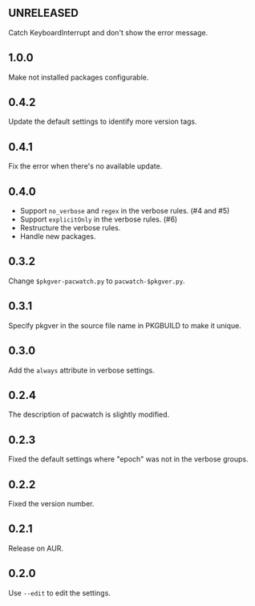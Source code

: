 ## UNRELEASED

Catch KeyboardInterrupt and don't show the error message.

## 1.0.0

Make not installed packages configurable.

## 0.4.2

Update the default settings to identify more version tags.

## 0.4.1

Fix the error when there's no available update.

## 0.4.0

-   Support `no_verbose` and `regex` in the verbose rules. (#4 and #5)
-   Support `explicitOnly` in the verbose rules. (#6)
-   Restructure the verbose rules.
-   Handle new packages.

## 0.3.2

Change `$pkgver-pacwatch.py` to `pacwatch-$pkgver.py`.

## 0.3.1

Specify pkgver in the source file name in PKGBUILD to make it unique.

## 0.3.0

Add the `always` attribute in verbose settings.

## 0.2.4

The description of pacwatch is slightly modified.

## 0.2.3

Fixed the default settings where "epoch" was not in the verbose groups.

## 0.2.2

Fixed the version number.

## 0.2.1

Release on AUR.

## 0.2.0

Use `--edit` to edit the settings.
